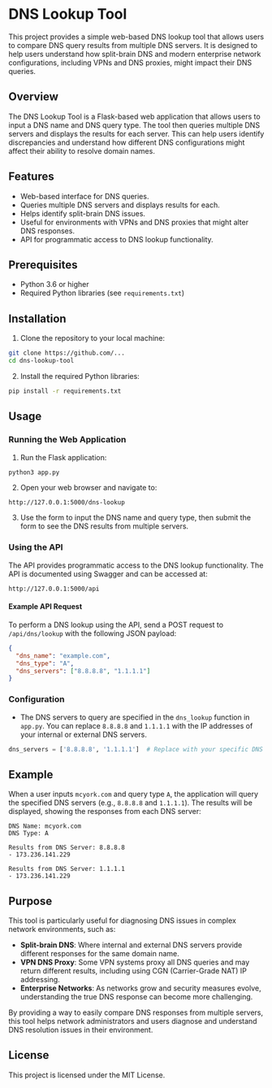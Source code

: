 
# DNS Lookup Tool

This project provides a simple web-based DNS lookup tool that allows users to compare DNS query results from multiple DNS servers. It is designed to help users understand how split-brain DNS and modern enterprise network configurations, including VPNs and DNS proxies, might impact their DNS queries.

## Overview

The DNS Lookup Tool is a Flask-based web application that allows users to input a DNS name and DNS query type. The tool then queries multiple DNS servers and displays the results for each server. This can help users identify discrepancies and understand how different DNS configurations might affect their ability to resolve domain names.

## Features

- Web-based interface for DNS queries.
- Queries multiple DNS servers and displays results for each.
- Helps identify split-brain DNS issues.
- Useful for environments with VPNs and DNS proxies that might alter DNS responses.
- API for programmatic access to DNS lookup functionality.

## Prerequisites

- Python 3.6 or higher
- Required Python libraries (see `requirements.txt`)

## Installation

1. Clone the repository to your local machine:

```bash
git clone https://github.com/...
cd dns-lookup-tool
```

2. Install the required Python libraries:

```bash
pip install -r requirements.txt
```

## Usage

### Running the Web Application

1. Run the Flask application:

```bash
python3 app.py
```

2. Open your web browser and navigate to:

```
http://127.0.0.1:5000/dns-lookup
```

3. Use the form to input the DNS name and query type, then submit the form to see the DNS results from multiple servers.

### Using the API

The API provides programmatic access to the DNS lookup functionality. The API is documented using Swagger and can be accessed at:

```
http://127.0.0.1:5000/api
```

#### Example API Request

To perform a DNS lookup using the API, send a POST request to `/api/dns/lookup` with the following JSON payload:

```json
{
  "dns_name": "example.com",
  "dns_type": "A",
  "dns_servers": ["8.8.8.8", "1.1.1.1"]
}
```

### Configuration

- The DNS servers to query are specified in the `dns_lookup` function in `app.py`. You can replace `8.8.8.8` and `1.1.1.1` with the IP addresses of your internal or external DNS servers.

```python
dns_servers = ['8.8.8.8', '1.1.1.1']  # Replace with your specific DNS server IPs
```

## Example

When a user inputs `mcyork.com` and query type `A`, the application will query the specified DNS servers (e.g., `8.8.8.8` and `1.1.1.1`). The results will be displayed, showing the responses from each DNS server:

```
DNS Name: mcyork.com
DNS Type: A

Results from DNS Server: 8.8.8.8
- 173.236.141.229

Results from DNS Server: 1.1.1.1
- 173.236.141.229
```

## Purpose

This tool is particularly useful for diagnosing DNS issues in complex network environments, such as:

- **Split-brain DNS**: Where internal and external DNS servers provide different responses for the same domain name.
- **VPN DNS Proxy**: Some VPN systems proxy all DNS queries and may return different results, including using CGN (Carrier-Grade NAT) IP addressing.
- **Enterprise Networks**: As networks grow and security measures evolve, understanding the true DNS response can become more challenging.

By providing a way to easily compare DNS responses from multiple servers, this tool helps network administrators and users diagnose and understand DNS resolution issues in their environment.

## License

This project is licensed under the MIT License.
